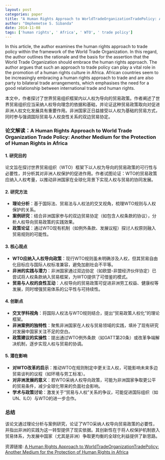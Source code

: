 ```yaml
---
layout: post
categories: paper
title: "A Human Rights Approach to WorldTradeOrganizationTradePolicy: Another Medium for the Protection of Human Rights in Africa"
author: "Omphemetse S. Sibanda"
date: 2014-11-08
tags: ['human rights', ' Africa', ' WTO', ' trade policy']
---
```


In this article, the author examines the human rights approach to trade policy within the framework of the World Trade Organization. In this regard, the author outlines the rationale and the basis for the assertion that the World Trade Organization should embrace the human rights approach. The author argues that such an approach to trade policy can play a vital role in the promotion of a human rights culture in Africa. African countries seem to be increasingly embracing a human rights approach to trade and are also party to bilateral trade arrangements, which emphasises the need for a good relationship between international trade and human rights.

本文中，作者探讨了世界贸易组织框架内以人权为导向的贸易政策。作者阐述了世界贸易组织应当采纳人权导向理念的依据和基础，并论证这种贸易政策取向对促进非洲人权文化发展具有重要作用。非洲国家正日益接受以人权为基础的贸易方式，同时参与强调国际贸易与人权良性关系的双边贸易协定。

### **论文解读：A Human Rights Approach to World Trade Organization Trade Policy: Another Medium for the Protection of Human Rights in Africa**  

#### **1. 研究目的**  
论文旨在探讨世界贸易组织（WTO）框架下以人权为导向的贸易政策的可行性与必要性，并分析其对非洲人权保护的促进作用。作者试图论证：WTO的贸易政策应纳入人权考量，以推动非洲国家在全球化背景下实现人权与贸易的协同发展。  

#### **2. 研究方法**  
- **理论分析**：基于国际法、贸易法与人权法的交叉视角，梳理WTO规则与人权保护的关系。  
- **案例研究**：结合非洲国家参与的双边贸易协定（如包含人权条款的协议），分析人权导向贸易政策的实践效果。  
- **政策论证**：通过WTO现有机制（如例外条款、发展议程）探讨人权原则融入贸易规则的可能性。  

#### **3. 核心观点**  
- **WTO应纳入人权导向政策**：现行WTO规则虽未明确涉及人权，但其贸易自由化目标应与国际人权标准兼容，避免加剧社会不平等。  
- **非洲的实践与潜力**：非洲国家通过双边协定（如欧盟-非盟经济伙伴协定）已尝试将人权条款纳入贸易框架，为WTO提供了可借鉴的模式。  
- **贸易与人权的良性互动**：人权导向的贸易政策可促进非洲劳工权益、健康权等发展，同时增强贸易体系的公平性与可持续性。  

#### **4. 创新点**  
- **交叉学科视角**：将国际人权法与WTO规则结合，提出“贸易政策人权化”的理论框架。  
- **非洲案例的独特性**：聚焦非洲国家在人权与贸易领域的实践，填补了现有研究对发展中国家关注不足的空白。  
- **政策建议的实操性**：提出通过WTO例外条款（如GATT第20条）或改革争端解决机制，逐步实现人权与贸易的协调。  

#### **5. 潜在影响**  
- **对WTO改革的启示**：推动WTO在规则制定中更关注人权，可能影响未来多边贸易谈判的议程（如环境与劳工标准）。  
- **对非洲发展的意义**：若WTO采纳人权导向政策，可能为非洲国家争取更公平的贸易条件，减少全球化带来的负面社会影响。  
- **学术与政策讨论**：激发关于“贸易与人权”关系的争议，可能促进国际组织（如UN、ILO）与WTO的进一步合作。  

### **总结**  
该论文通过理论分析与案例研究，论证了WTO采纳人权导向贸易政策的必要性，并指出非洲的实践为这一转型提供了现实依据。其创新性在于将人权保护机制嵌入贸易体系，为发展中国家（尤其是非洲）争取更均衡的全球化利益提供了新思路。

资源链接: [A Human Rights Approach to WorldTradeOrganizationTradePolicy: Another Medium for the Protection of Human Rights in Africa](https://papers.ssrn.com/sol3/papers.cfm?abstract_id=2520453)
